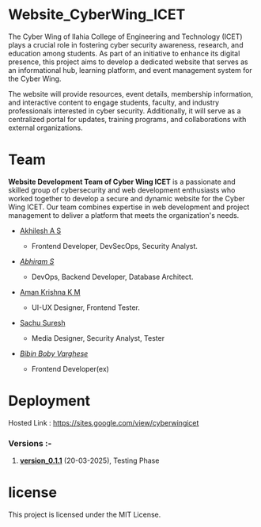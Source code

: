 # Website_CyberWing_ICET
The Cyber Wing of Ilahia College of Engineering and Technology (ICET) plays a crucial role in fostering cyber security awareness, research, and education among students. As part of an initiative to enhance its digital presence, this project aims to develop a dedicated website that serves as an informational hub, learning platform, and event management system for the Cyber Wing.

The website will provide resources, event details, membership information, and interactive content to engage students, faculty, and industry professionals interested in cyber security. Additionally, it will serve as a centralized portal for updates, training programs, and collaborations with external organizations.

# Team 
**Website Development Team of Cyber Wing ICET** is a passionate and skilled group of cybersecurity and web development enthusiasts who worked together to develop a secure and dynamic website for the Cyber Wing ICET. Our team combines expertise in web development and project management to deliver a platform that meets the organization's needs.

- [Akhilesh A S](https://www.linkedin.com/in/akhilesh5/)
  - Frontend Developer, DevSecOps, Security Analyst.
    
- _[Abhiram S](https://github.com/Abhiram-ARS)_
  - DevOps, Backend Developer, Database Architect.
    
- [Aman Krishna K M](https://www.linkedin.com/in/aman-krishna-k-m/)
  - UI-UX Designer, Frontend Tester.

- [Sachu Suresh](https://github.com/Anonymousprvt)
  - Media Designer, Security Analyst, Tester
  
- _[Bibin Boby Varghese](https://github.com/bibinbobyvarghese)_
  - Frontend Developer(ex)

# Deployment
Hosted Link : https://sites.google.com/view/cyberwingicet
### Versions :- 
1. **[version_0.1.1](https://github.com/Abhiram-ARS/Website_CyberWing_ICET/releases/tag/Website_CyberWing_ICET)** (20-03-2025), Testing Phase

# license
This project is licensed under the MIT License.
